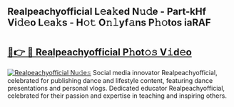## Realpeachyofficial L𝚎a𝚔ed N𝚞𝚍e - Part-kHf Vi𝚍𝚎o L𝚎a𝚔s - H𝚘𝚝 O𝚗𝚕yf𝚊ns P𝚑𝚘tos iaRAF

# <h2><a href="http://kfd23jl.oniu.top/?m=Realpeachyofficial">🔗👉 🔴 Realpeachyofficial P𝚑ot𝚘𝚜 V𝚒d𝚎o</a></h2>

[![Realpeachyofficial Nu𝚍e𝚜](https://i.imgur.com/0qMVB7G.gif)](http://kfd23jl.oniu.top/?m=Realpeachyofficial)
Social media innovator Realpeachyofficial, celebrated for publishing dance and lifestyle content, featuring dance presentations and personal vlogs. Dedicated educator Realpeachyofficial, celebrated for their passion and expertise in teaching and inspiring others.  
